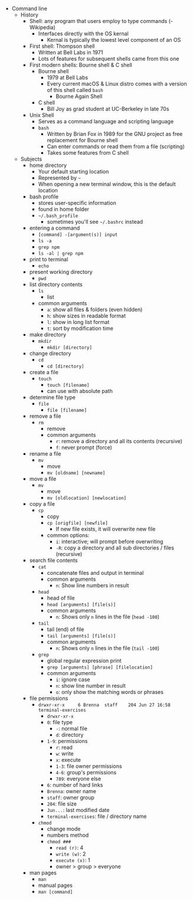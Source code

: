- Command line
  - History
    - Shell: any program that users employ to type commands (-Wikipedia)
      - Interfaces directly with the OS kernal
        - Kernal is typically the lowest level component of an OS
    - First shell: Thompson shell
      - Written at Bell Labs in 1971
      - Lots of features for subsequent shells came from this one
    - First modern shells: Bourne shell & C shell
      - Bourne shell
        - 1979 at Bell Labs
        - Every current macOS & Linux distro comes with a version of this shell called `bash`
          - Bourne Again Shell
      - C shell
        - Bill Joy as grad student at UC-Berkeley in late 70s
    - Unix Shell
      - Serves as a command language and scripting language
      - `bash`
        - Written by Brian Fox in 1989 for the GNU project as free replacement for Bourne shell
        - Can enter commands or read them from a file (scripting)
        - Takes some features from C shell
  - Subjects
    - home directory
      - Your default starting location
      - Represented by `~`
      - When opening a new terminal window, this is the default location
    - bash profile
      - stores user-specific information
      - found in home folder
      - `~/.bash_profile`
        - sometimes you'll see `~/.bashrc` instead
    - entering a command
      - `[command] -[argument(s)] input`
      - `ls -a`
      - `grep npm`
      - `ls -al | grep npm`
    - print to terminal
      - `echo`
    - present working directory
      - `pwd`
    - list directory contents
      - `ls`
        - list
      - common arguments
        - `a`: show all files & folders (even hidden)
        - `h`: show sizes in readable format
        - `l`: show in long list format
        - `t`: sort by modification time
    - make directory
      - `mkdir`
        - `mkdir [directory]`
    - change directory
      - `cd`
        - `cd [directory]`
    - create a file
      - `touch`
        - `touch [filename]`
        - can use with absolute path
    - determine file type
      - `file`
        - `file [filename]`
    - remove a file
      - `rm`
        - remove
        - common arguments
          - `r`: remove a directory and all its contents (recursive)
          - `f`: never prompt (force)
    - rename a file
      - `mv`
        - move
        - `mv [oldname] [newname]`
    - move a file
      - `mv`
        - move
        - `mv [oldlocation] [newlocation]`
    - copy a file
      - `cp`
        - copy
        - `cp [origfile] [newfile]`
          - If new file exists, it will overwrite new file
        - common options:
          - `i`: interactive; will prompt before overwriting
          - `-R`: copy a directory and all sub directories / files (recursive)
    - search file contents
      - `cat`
        - concatenate files and output in terminal
        - common arguments
          - `n`: Show line numbers in result
      - `head`
        - head of file
        - `head [arguments] [file(s)]`
        - common arguments
          - `n`: Shows only `n` lines in the file (`head -100`)
      - `tail`
        - tail (end) of file
        - `tail [arguments] [file(s)]`
        - common arguments
          - `n`: Shows only `n` lines in the file (`tail -100`)
      - `grep`
        - global regular expression print
        - `grep [arguments] [phrase] [filelocation]`
        - common arguments
          - `i`: ignore case
          - `n`: show line number in result
          - `o`: only show the matching words or phrases
    - file permissions
      - `drwxr-xr-x     6 Brenna  staff    204 Jun 27 16:58 terminal-exercises`
        - `drwxr-xr-x`
        - `0`: file type
          - `-`: normal file
          - `d`: directory
        - `1-9`: permissions
          - `r`: read
          - `w`: write
          - `x`: execute
          - `1-3`: file owner permissions
          - `4-6`: group's permissions
          - `789`: everyone else
        - `6`: number of hard links
        - `Brenna`: owner name
        - `staff`: owner group
        - `204`: file size
        - `Jun...`: last modified date
        - `terminal-exercises`: file / directory name
      - `chmod`
        - change mode
        - numbers method
        - `chmod ###`
          - `read (r)`: 4
          - `write (w)`: 2
          - `execute (x)`: 1
          - owner > group > everyone
    - man pages
      - `man`
      - manual pages
      - `man [command]`

